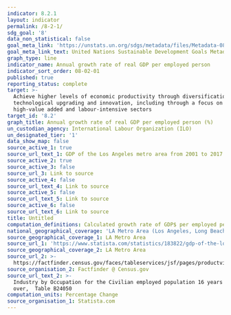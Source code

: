 ```yaml
---
indicator: 8.2.1
layout: indicator
permalink: /8-2-1/
sdg_goal: '8'
data_non_statistical: false
goal_meta_link: 'https://unstats.un.org/sdgs/metadata/files/Metadata-08-02-01.pdf'
goal_meta_link_text: United Nations Sustainable Development Goals Metadata (PDF 384 KB)
graph_type: line
indicator_name: Annual growth rate of real GDP per employed person
indicator_sort_order: 08-02-01
published: true
reporting_status: complete
target: >-
  Achieve higher levels of economic productivity through diversification,
  technological upgrading and innovation, including through a focus on
  high-value added and labour-intensive sectors
target_id: '8.2'
graph_title: Annual growth rate of real GDP per employed person (%)
un_custodian_agency: International Labour Organization (ILO)
un_designated_tier: '1'
data_show_map: false
source_active_1: true
source_url_text_1: GDP of the Los Angeles metro area from 2001 to 2017 (in billion U.S. dollars)
source_active_2: true
source_active_3: false
source_url_3: Link to source
source_active_4: false
source_url_text_4: Link to source
source_active_5: false
source_url_text_5: Link to source
source_active_6: false
source_url_text_6: Link to source
title: Untitled
computation_definitions: Calculated growth rate of GDP$ per employed person for LA Metro Area
national_geographical_coverage: 'LA Metro Area (Los Angeles, Long Beach, Anaheim)'
source_geographical_coverage_1: LA Metro Area
source_url_1: 'https://www.statista.com/statistics/183822/gdp-of-the-los-angeles-metro-area/'
source_geographical_coverage_2: LA Metro Area
source_url_2: >-
  https://factfinder.census.gov/faces/tableservices/jsf/pages/productview.xhtml?pid=ACS_16_1YR_B24050&prodType=table
source_organisation_2: Factfinder @ Census.gov
source_url_text_2: >-
  Industry by Occupation for the Civilian employed population 16 years and
  over,  Table B24050
computation_units: Percentage Change
source_organisation_1: Statista.com
---
```


